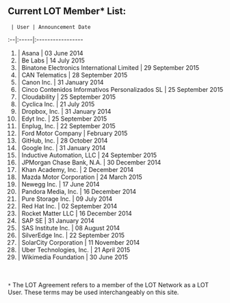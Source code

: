 ## Current LOT Member* List:

 	 | User | Announcement Date
:--|:-----|:----------------- 	
1. | Asana | 03 June 2014
2. | Be Labs | 14 July 2015
3. | Binatone Electronics International Limited | 29 September 2015
4. | CAN Telematics | 28 September 2015
5. |	Canon Inc. | 31 January 2014
6. | Cinco Contenidos Informativos Personalizados SL | 25 September 2015
7. | Cloudability | 25 September 2015
8. | Cyclica Inc. | 21 July 2015
9. |	Dropbox, Inc. | 31 January 2014
10. | Edyt Inc. | 25 September 2015
11. | Enplug, Inc. | 22 September 2015
12. | Ford Motor Company | February 2015
13. |	GitHub, Inc. | 28 October 2014
14. |	Google Inc. | 31 January 2014
15. | Inductive Automation, LLC | 24 September 2015
16. | JPMorgan Chase Bank, N.A. | 30 December 2014
17. |	Khan Academy, Inc. | 2 December 2014
18. | Mazda Motor Corporation | 24 March 2015
19. |	Newegg Inc. | 17 June 2014
20. | Pandora Media, Inc. | 16 December 2014 
21. |	Pure Storage Inc. | 09 July 2014
22. |	Red Hat Inc. | 02 September 2014
23. | Rocket Matter LLC | 16 December 2014
24. |	SAP SE | 31 January 2014
25. |	SAS Institute Inc. | 08 August 2014
26. | SilverEdge Inc. | 22 September 2015
27. |	SolarCity Corporation | 11 November 2014
28. | Uber Technologies, Inc. | 21 April 2015
29. | Wikimedia Foundation | 30 June 2015

<br><br>`*` The LOT Agreement refers to a member of the LOT Network as a LOT User. These terms may be used interchangeably on this site. 
